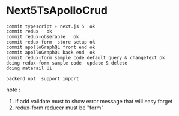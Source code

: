 # Next5TsApolloCrud

```
commit typescript + next.js 5  ok
commit redux   ok
commit redux-obserable   ok
commit redux-form  store setup ok
commit apolloGraphQL front end ok
commit apolloGraphQL back end  ok
commit redux-form sample code default query & changeText ok
doing redux-form sample code  update & delete
doing materail Ui  

backend not  support import 

```


note : 
1. if add vaildate must to show error message that will easy forget 
2. redux-form reducer must be "form" 

